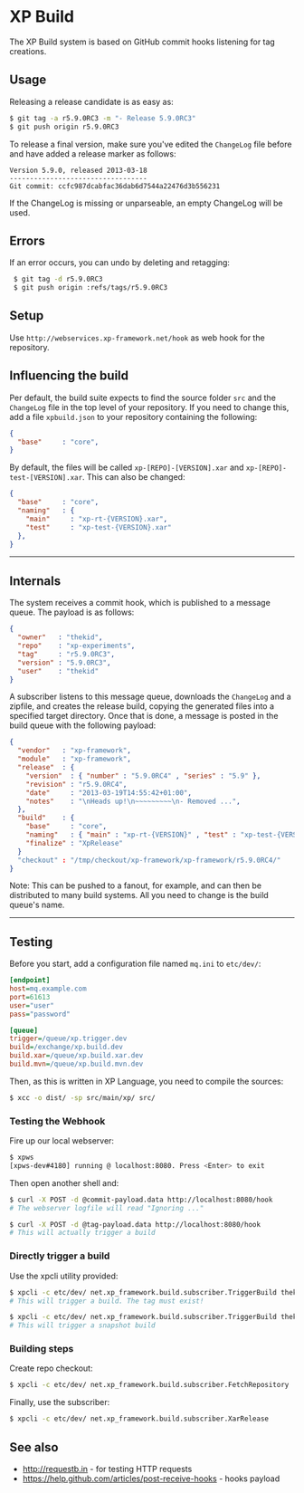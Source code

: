 XP Build
========
The XP Build system is based on GitHub commit hooks listening for tag creations.

Usage
-----
Releasing a release candidate is as easy as:

```sh
$ git tag -a r5.9.0RC3 -m "- Release 5.9.0RC3"
$ git push origin r5.9.0RC3
```

To release a final version, make sure you've edited the `ChangeLog` file before
and have added a release marker as follows:

```
Version 5.9.0, released 2013-03-18
----------------------------------
Git commit: ccfc987dcabfac36dab6d7544a22476d3b556231
```

If the ChangeLog is missing or unparseable, an empty ChangeLog will be used.

Errors
------
If an error occurs, you can undo by deleting and retagging:

```sh
 $ git tag -d r5.9.0RC3
 $ git push origin :refs/tags/r5.9.0RC3
```

Setup
-----
Use `http://webservices.xp-framework.net/hook` as web hook for the repository.

Influencing the build
---------------------
Per default, the build suite expects to find the source folder `src` 
and the `ChangeLog` file in the top level of your repository. If you
need to change this, add a file `xpbuild.json` to your repository
containing the following:

```json
{
  "base"     : "core",
}
```

By default, the files will be called `xp-[REPO]-[VERSION].xar` and
`xp-[REPO]-test-[VERSION].xar`. This can also be changed:

```json
{
  "base"     : "core",
  "naming"   : {
    "main"     : "xp-rt-{VERSION}.xar",
    "test"     : "xp-test-{VERSION}.xar"
  },
}
```

* * *

Internals
---------
The system receives a commit hook, which is published to a message queue. 
The payload is as follows:

```json
{ 
  "owner"   : "thekid",
  "repo"    : "xp-experiments", 
  "tag"     : "r5.9.0RC3",
  "version" : "5.9.0RC3",
  "user"    : "thekid" 
}
```

A subscriber listens to this message queue, downloads the `ChangeLog` and
a zipfile, and creates the release build, copying the generated files into 
a specified target directory. Once that is done, a message is posted in the
build queue with the following payload:

```json
{ 
  "vendor"   : "xp-framework",
  "module"   : "xp-framework", 
  "release"  : { 
    "version"  : { "number" : "5.9.0RC4" , "series" : "5.9" }, 
    "revision" : "r5.9.0RC4", 
    "date"     : "2013-03-19T14:55:42+01:00",
    "notes"    : "\nHeads up!\n~~~~~~~~~\n- Removed ...",
  },
  "build"    : {
    "base"     : "core",
    "naming"   : { "main" : "xp-rt-{VERSION}" , "test" : "xp-test-{VERSION}" },
    "finalize" : "XpRelease"
  }
  "checkout" : "/tmp/checkout/xp-framework/xp-framework/r5.9.0RC4/" 
}
```

Note: This can be pushed to a fanout, for example, and can then be
distributed to many build systems. All you need to change is the build 
queue's name.

* * *

Testing
-------
Before you start, add a configuration file named `mq.ini` to `etc/dev/`:

```ini
[endpoint]
host=mq.example.com
port=61613
user="user"
pass="password"

[queue]
trigger=/queue/xp.trigger.dev
build=/exchange/xp.build.dev
build.xar=/queue/xp.build.xar.dev
build.mvn=/queue/xp.build.mvn.dev
```

Then, as this is written in XP Language, you need to compile the sources:

```sh
$ xcc -o dist/ -sp src/main/xp/ src/
```

### Testing the Webhook
Fire up our local webserver:

```sh
$ xpws
[xpws-dev#4180] running @ localhost:8080. Press <Enter> to exit
```

Then open another shell and:

```sh
$ curl -X POST -d @commit-payload.data http://localhost:8080/hook
# The webserver logfile will read "Ignoring ..."

$ curl -X POST -d @tag-payload.data http://localhost:8080/hook
# This will actually trigger a build
```

### Directly trigger a build
Use the xpcli utility provided:

```sh
$ xpcli -c etc/dev/ net.xp_framework.build.subscriber.TriggerBuild thekid/xp-framework 5.9.0RC5
# This will trigger a build. The tag must exist!

$ xpcli -c etc/dev/ net.xp_framework.build.subscriber.TriggerBuild thekid/xp-framework 5.9.0RC5 -t master
# This will trigger a snapshot build
```

### Building steps
Create repo checkout:

```sh
$ xpcli -c etc/dev/ net.xp_framework.build.subscriber.FetchRepository
```

Finally, use the subscriber:

```sh
$ xpcli -c etc/dev/ net.xp_framework.build.subscriber.XarRelease
```

See also
--------
* http://requestb.in - for testing HTTP requests
* https://help.github.com/articles/post-receive-hooks - hooks payload